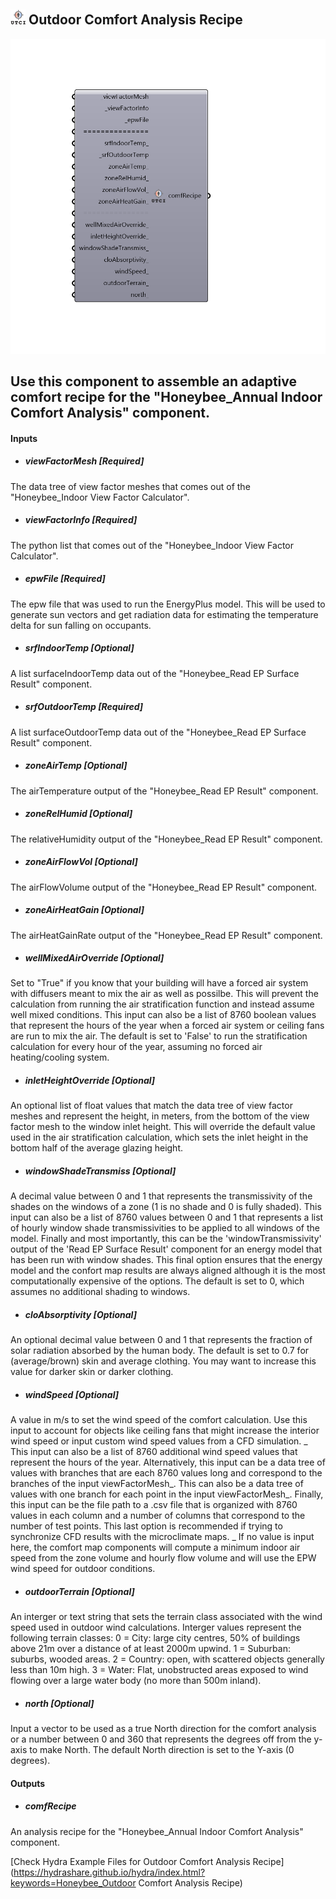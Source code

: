 ## ![](../../images/icons/Outdoor_Comfort_Analysis_Recipe.png) Outdoor Comfort Analysis Recipe

![](../../images/components/Outdoor_Comfort_Analysis_Recipe.png)

Use this component to assemble an adaptive comfort recipe for the "Honeybee_Annual Indoor Comfort Analysis" component.
 -
 

#### Inputs
* ##### viewFactorMesh [Required]
The data tree of view factor meshes that comes out of the  "Honeybee_Indoor View Factor Calculator".
* ##### viewFactorInfo [Required]
The python list that comes out of the  "Honeybee_Indoor View Factor Calculator".
* ##### epwFile [Required]
The epw file that was used to run the EnergyPlus model.  This will be used to generate sun vectors and get radiation data for estimating the temperature delta for sun falling on occupants.
* ##### srfIndoorTemp [Optional]
A list surfaceIndoorTemp data out of the "Honeybee_Read EP Surface Result" component.
* ##### srfOutdoorTemp [Required]
A list surfaceOutdoorTemp data out of the "Honeybee_Read EP Surface Result" component.
* ##### zoneAirTemp [Optional]
The airTemperature output of the "Honeybee_Read EP Result" component.
* ##### zoneRelHumid [Optional]
The relativeHumidity output of the "Honeybee_Read EP Result" component.
* ##### zoneAirFlowVol [Optional]
The airFlowVolume output of the "Honeybee_Read EP Result" component.
* ##### zoneAirHeatGain [Optional]
The airHeatGainRate output of the "Honeybee_Read EP Result" component.
* ##### wellMixedAirOverride [Optional]
Set to "True" if you know that your building will have a forced air system with diffusers meant to mix the air as well as possilbe.  This will prevent the calculation from running the air stratification function and instead assume well mixed conditions.  This input can also be a list of 8760 boolean values that represent the hours of the year when a forced air system or ceiling fans are run to mix the air.  The default is set to 'False' to run the stratification calculation for every hour of the year, assuming no forced air heating/cooling system.
* ##### inletHeightOverride [Optional]
An optional list of float values that match the data tree of view factor meshes and represent the height, in meters, from the bottom of the view factor mesh to the window inlet height.  This will override the default value used in the air stratification calculation, which sets the inlet height in the bottom half of the average glazing height.
* ##### windowShadeTransmiss [Optional]
A decimal value between 0 and 1 that represents the transmissivity of the shades on the windows of a zone (1 is no shade and 0 is fully shaded).  This input can also be a list of 8760 values between 0 and 1 that represents a list of hourly window shade transmissivities to be applied to all windows of the model. Finally and most importantly, this can be the 'windowTransmissivity' output of the 'Read EP Surface Result' component for an energy model that has been run with window shades.  This final option ensures that the energy model and the confort map results are always aligned although it is the most computationally expensive of the options.  The default is set to 0, which assumes no additional shading to windows. 
* ##### cloAbsorptivity [Optional]
An optional decimal value between 0 and 1 that represents the fraction of solar radiation absorbed by the human body. The default is set to 0.7 for (average/brown) skin and average clothing.  You may want to increase this value for darker skin or darker clothing.
* ##### windSpeed [Optional]
A value in m/s to set the wind speed of the comfort calculation. Use this input to account for objects like ceiling fans that might increase the interior wind speed or input custom wind speed values from a CFD simulation.
 _
 This input can also be a list of 8760 additional wind speed values that represent the hours of the year.
 Alternatively, this input can be a data tree of values with branches that are each 8760 values long and correspond to the branches of the input viewFactorMesh_.
 This can also be a data tree of values with one branch for each point in the input viewFactorMesh_.
 Finally, this input can be the file path to a .csv file that is organized with 8760 values in each column and a number of columns that correspond to the number of test points.  This last option is recommended if trying to synchronize CFD results with the microclimate maps.
 _
 If no value is input here, the comfort map components will compute a minimum indoor air speed from the zone volume and hourly flow volume and will use the EPW wind speed for outdoor conditions.
* ##### outdoorTerrain [Optional]
An interger or text string that sets the terrain class associated with the wind speed used in outdoor wind calculations. Interger values represent the following terrain classes:
 0 = City: large city centres, 50% of buildings above 21m over a distance of at least 2000m upwind.
 1 = Suburban: suburbs, wooded areas.
 2 = Country: open, with scattered objects generally less than 10m high.
 3 = Water: Flat, unobstructed areas exposed to wind flowing over a large water body (no more than 500m inland).
* ##### north [Optional]
Input a vector to be used as a true North direction for the comfort analysis or a number between 0 and 360 that represents the degrees off from the y-axis to make North.  The default North direction is set to the Y-axis (0 degrees).

#### Outputs
* ##### comfRecipe
An analysis recipe for the "Honeybee_Annual Indoor Comfort Analysis" component.


[Check Hydra Example Files for Outdoor Comfort Analysis Recipe](https://hydrashare.github.io/hydra/index.html?keywords=Honeybee_Outdoor Comfort Analysis Recipe)